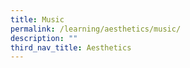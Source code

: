```yaml
---
title: Music
permalink: /learning/aesthetics/music/
description: ""
third_nav_title: Aesthetics
---
```

